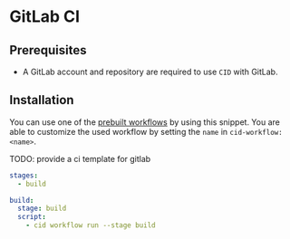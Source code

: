# GitLab CI

## Prerequisites

- A GitLab account and repository are required to use `CID` with GitLab.

## Installation

You can use one of the [prebuilt workflows](../../catalog/workflows) by using this snippet. You are able to customize the used workflow by setting the `name` in `cid-workflow: <name>`.

TODO: provide a ci template for gitlab

``` yaml title=".gitlab-ci.yml"
stages:
  - build

build:
  stage: build
  script:
    - cid workflow run --stage build
```
